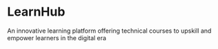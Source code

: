 # LearnHub
An innovative learning platform offering technical courses to upskill and empower learners in the digital era
